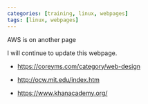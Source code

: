 ```yaml
---
categories: [training, linux, webpages]
tags: [linux, webpages]
---
```


AWS is on another page

I will continue to update this webpage.

- <https://coreyms.com/category/web-design>

- <http://ocw.mit.edu/index.htm>

- <https://www.khanacademy.org/>

